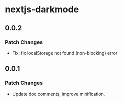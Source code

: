 # nextjs-darkmode

## 0.0.2

### Patch Changes

- Fix: fix localStorage not found (non-blocking) error

## 0.0.1

### Patch Changes

- Update doc comments, improve minification.
